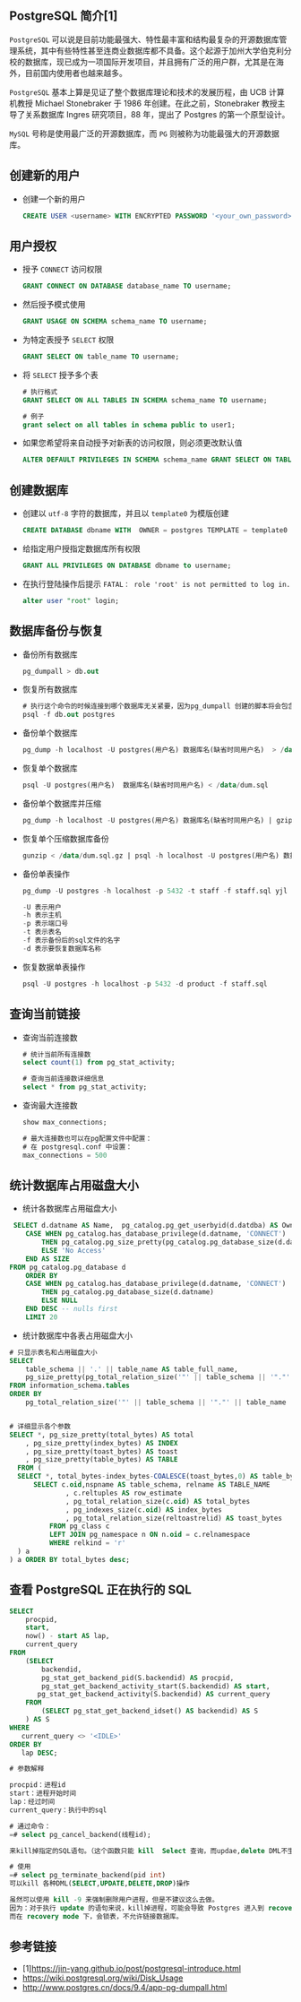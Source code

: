 ## PostgreSQL 简介[1]

`PostgreSQL` 可以说是目前功能最强大、特性最丰富和结构最复杂的开源数据库管理系统，其中有些特性甚至连商业数据库都不具备。这个起源于加州大学伯克利分校的数据库，现已成为一项国际开发项目，并且拥有广泛的用户群，尤其是在海外，目前国内使用者也越来越多。

`PostgreSQL` 基本上算是见证了整个数据库理论和技术的发展历程，由 UCB 计算机教授 Michael Stonebraker 于 1986 年创建。在此之前，Stonebraker 教授主导了关系数据库 Ingres 研究项目，88 年，提出了 Postgres 的第一个原型设计。

`MySQL` 号称是使用最广泛的开源数据库，而 `PG` 则被称为功能最强大的开源数据库。

## 创建新的用户
- 创建一个新的用户
    ```sql
    CREATE USER <username> WITH ENCRYPTED PASSWORD '<your_own_password>';
    ```

## 用户授权

- 授予 `CONNECT` 访问权限
    ```sql
    GRANT CONNECT ON DATABASE database_name TO username;
    ```

- 然后授予模式使用
    ```sql
    GRANT USAGE ON SCHEMA schema_name TO username;
    ```

- 为特定表授予 `SELECT` 权限
    ```sql
    GRANT SELECT ON table_name TO username;
    ```

- 将 `SELECT` 授予多个表
    ```sql
    # 执行格式
    GRANT SELECT ON ALL TABLES IN SCHEMA schema_name TO username;

    # 例子
    grant select on all tables in schema public to user1;
    ```

- 如果您希望将来自动授予对新表的访问权限，则必须更改默认值
    ```sql
    ALTER DEFAULT PRIVILEGES IN SCHEMA schema_name GRANT SELECT ON TABLES TO username;
    ```

## 创建数据库

- 创建以 `utf-8` 字符的数据库，并且以 `template0` 为模版创建
    ```sql
    CREATE DATABASE dbname WITH  OWNER = postgres TEMPLATE = template0 ENCODING = 'UTF8';
    ```

- 给指定用户授指定数据库所有权限
    ```sql
    GRANT ALL PRIVILEGES ON DATABASE dbname to username;
    ```

- 在执行登陆操作后提示 `FATAL： role 'root' is not permitted to log in.`
    ```sql
    alter user "root" login;
    ```

## 数据库备份与恢复
- 备份所有数据库
    ```sql
    pg_dumpall > db.out
    ```

- 恢复所有数据库
    ```sql
    # 执行这个命令的时候连接到哪个数据库无关紧要，因为pg_dumpall 创建的脚本将会包含恰当的创建和连接数据库的命令
    psql -f db.out postgres
    ```

- 备份单个数据库
    ```sql
    pg_dump -h localhost -U postgres(用户名) 数据库名(缺省时同用户名)  > /data/dum.sql
    ```

- 恢复单个数据库
    ```sql
    psql -U postgres(用户名)  数据库名(缺省时同用户名) < /data/dum.sql
    ```

- 备份单个数据库并压缩
    ```sql
    pg_dump -h localhost -U postgres(用户名) 数据库名(缺省时同用户名) | gzip > /data/dum.sql.gz
    ```

- 恢复单个压缩数据库备份
    ```sql
    gunzip < /data/dum.sql.gz | psql -h localhost -U postgres(用户名) 数据库名(缺省时同用户名)
    ```

- 备份单表操作
    ```sql
    pg_dump -U postgres -h localhost -p 5432 -t staff -f staff.sql yjl（表示数据库名称）

    -U 表示用户
    -h 表示主机
    -p 表示端口号
    -t 表示表名
    -f 表示备份后的sql文件的名字
    -d 表示要恢复数据库名称
    ```

- 恢复数据单表操作
    ```sql
    psql -U postgres -h localhost -p 5432 -d product -f staff.sql
    ```

## 查询当前链接

- 查询当前连接数
    ```sql
    # 统计当前所有连接数
    select count(1) from pg_stat_activity;

    # 查询当前连接数详细信息
    select * from pg_stat_activity;
    ```

- 查询最大连接数
    ```sql
    show max_connections;

    # 最大连接数也可以在pg配置文件中配置：
    # 在 postgresql.conf 中设置：
    max_connections = 500
    ```

## 统计数据库占用磁盘大小

- 统计各数据库占用磁盘大小
```sql
 SELECT d.datname AS Name,  pg_catalog.pg_get_userbyid(d.datdba) AS Owner,
    CASE WHEN pg_catalog.has_database_privilege(d.datname, 'CONNECT')
        THEN pg_catalog.pg_size_pretty(pg_catalog.pg_database_size(d.datname))
        ELSE 'No Access'
    END AS SIZE
FROM pg_catalog.pg_database d
    ORDER BY
    CASE WHEN pg_catalog.has_database_privilege(d.datname, 'CONNECT')
        THEN pg_catalog.pg_database_size(d.datname)
        ELSE NULL
    END DESC -- nulls first
    LIMIT 20
```

- 统计数据库中各表占用磁盘大小
```sql
# 只显示表名和占用磁盘大小
SELECT
    table_schema || '.' || table_name AS table_full_name,
    pg_size_pretty(pg_total_relation_size('"' || table_schema || '"."' || table_name || '"')) AS size
FROM information_schema.tables
ORDER BY
    pg_total_relation_size('"' || table_schema || '"."' || table_name || '"') DESC


# 详细显示各个参数
SELECT *, pg_size_pretty(total_bytes) AS total
    , pg_size_pretty(index_bytes) AS INDEX
    , pg_size_pretty(toast_bytes) AS toast
    , pg_size_pretty(table_bytes) AS TABLE
  FROM (
  SELECT *, total_bytes-index_bytes-COALESCE(toast_bytes,0) AS table_bytes FROM (
      SELECT c.oid,nspname AS table_schema, relname AS TABLE_NAME
              , c.reltuples AS row_estimate
              , pg_total_relation_size(c.oid) AS total_bytes
              , pg_indexes_size(c.oid) AS index_bytes
              , pg_total_relation_size(reltoastrelid) AS toast_bytes
          FROM pg_class c
          LEFT JOIN pg_namespace n ON n.oid = c.relnamespace
          WHERE relkind = 'r'
  ) a
) a ORDER BY total_bytes desc;
```

## 查看 PostgreSQL 正在执行的 SQL

```sql
SELECT 
    procpid, 
    start, 
    now() - start AS lap, 
    current_query 
FROM 
    (SELECT 
        backendid, 
        pg_stat_get_backend_pid(S.backendid) AS procpid, 
        pg_stat_get_backend_activity_start(S.backendid) AS start, 
       pg_stat_get_backend_activity(S.backendid) AS current_query 
    FROM 
        (SELECT pg_stat_get_backend_idset() AS backendid) AS S 
    ) AS S 
WHERE 
   current_query <> '<IDLE>' 
ORDER BY 
   lap DESC;

# 参数解释

procpid：进程id
start：进程开始时间
lap：经过时间
current_query：执行中的sql

# 通过命令：
=# select pg_cancel_backend(线程id);

来kill掉指定的SQL语句。（这个函数只能 kill  Select 查询，而updae,delete DML不生效）

# 使用
=# select pg_terminate_backend(pid int)
可以kill 各种DML(SELECT,UPDATE,DELETE,DROP)操作

虽然可以使用 kill -9 来强制删除用户进程，但是不建议这么去做。
因为：对于执行 update 的语句来说，kill掉进程，可能会导致 Postgres 进入到 recovery mode
而在 recovery mode 下，会锁表，不允许链接数据库。
```

## 参考链接

- [1]https://jin-yang.github.io/post/postgresql-introduce.html
- https://wiki.postgresql.org/wiki/Disk_Usage
- http://www.postgres.cn/docs/9.4/app-pg-dumpall.html